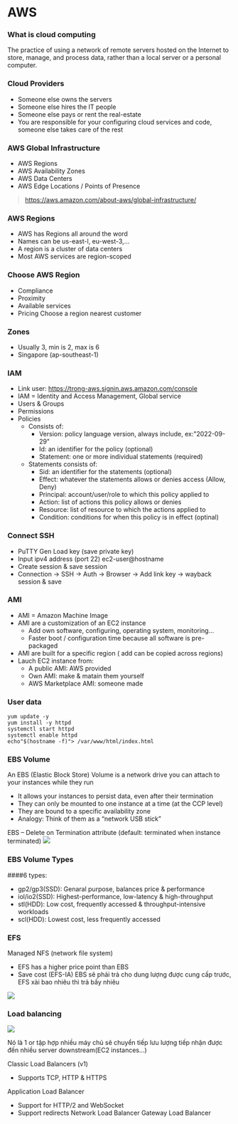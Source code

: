# AWS
### **What is cloud computing**
The practice of using a network of remote servers hosted on the Internet to store, manage, and process data, rather than a local server or a personal computer.

### **Cloud Providers**
- Someone else owns the servers
- Someone else hires the IT people
- Someone else pays or rent the real-estate
- You are responsible for your configuring cloud services and code, someone else takes care of the rest

### **AWS Global Infrastructure**
- AWS Regions
- AWS Availability Zones
- AWS Data Centers
- AWS Edge Locations / Points of Presence
> https://aws.amazon.com/about-aws/global-infrastructure/

### **AWS Regions**
- AWS has Regions all around the word
- Names can be us-east-l, eu-west-3,...
- A region is a cluster of data centers
- Most AWS services are region-scoped

### **Choose AWS Region**
- Compliance
- Proximity
- Available services
- Pricing
Choose a region nearest customer

### **Zones**
- Usually 3, min is 2, max is 6
- Singapore (ap-southeast-1)

### **IAM**
- Link user: https://trong-aws.signin.aws.amazon.com/console
- IAM = Identity and Access Management, Global service
- Users & Groups
- Permissions
- Policies
    - Consists of:
        - Version: policy language version, always include, ex:"2022-09-29"
        - Id: an identifier for the policy (optional)
        - Statement: one or more individual statements (required)
    - Statements consists of:
        - Sid: an identifier for the statements (optional)
        - Effect: whatever the statements allows or denies access (Allow, Deny)
        - Principal: account/user/role to which this policy applied to
        - Action: list of actions this policy allows or denies
        - Resource: list of resource to which the actions applied to
        - Condition: conditions for when this policy is in effect (optinal)
### **Connect SSH**
- PuTTY Gen Load key (save private key)
- Input ipv4 address (port 22) ec2-user@hostname
- Create session & save session
- Connection -> SSH -> Auth -> Browser -> Add link key ->  wayback session & save

### **AMI**
- AMI = Amazon Machine Image
- AMI are a customization of an EC2 instance
  - Add own software, configuring, operating system, monitoring...
  - Faster boot / configuration time because all software is pre-packaged
- AMI are built for a specific region ( add can be copied across regions)
- Lauch EC2 instance from:
  - A public AMI: AWS provided
  - Own AMI: make & matain them yourself
  - AWS Marketplace AMI: someone made

### **User data**
```#!/bin/bash
yum update -y
yum install -y httpd
systemctl start httpd
systemctl enable httpd
echo"$(hostname -f)"> /var/www/html/index.html
```

### **EBS Volume**
An EBS (Elastic Block Store) Volume is a network drive you can attach 
to your instances while they run
- It allows your instances to persist data, even after their termination
- They can only be mounted to one instance at a time (at the CCP level)
- They are bound to a specific availability zone
- Analogy: Think of them as a “network USB stick” 
  
EBS – Delete on Termination attribute (default: terminated when instance terminated)
![](https://res.cloudinary.com/boo-it/image/upload/v1667975914/aws/ebs_volume.png)

### **EBS Volume Types**
####6 types:
- gp2/gp3(SSD): Genaral purpose, balances price & performance
- iol/io2(SSD): Highest-performance, low-latency & high-throughput
- stl(HDD): Low cost, frequently accessed & throughput-intensive workloads
- scl(HDD): Lowest cost, less frequently accessed 

### **EFS**
Managed NFS (network file system)
- EFS has a higher price point than EBS
- Save cost (EFS-IA)
EBS sẽ phải trả cho dung lượng được cung cấp trước, EFS xài bao nhiêu thì trả bấy nhiêu

![](https://res.cloudinary.com/boo-it/image/upload/v1667976670/aws/efs_filesystem.png)

### **Load balancing**
![](https://res.cloudinary.com/boo-it/image/upload/v1667983459/aws/load_balancer.png)

Nó là 1 or tập hợp nhiều máy chủ sẽ chuyển tiếp lưu lượng tiếp nhận được đến nhiều server downstream(EC2 instances...)

Classic Load Balancers (v1)
- Supports TCP, HTTP & HTTPS

Application Load Balancer
- Support for HTTP/2 and WebSocket
- Support redirects
Network Load Balancer
Gateway Load Balancer
